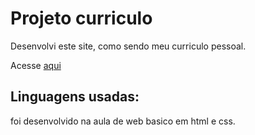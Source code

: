 # Projeto curriculo

Desenvolvi este site, como sendo meu curriculo pessoal.

Acesse [aqui](https://anavick.github.io/curriculo.github.io)

## Linguagens usadas:

foi desenvolvido na aula de web basico em html e css.


